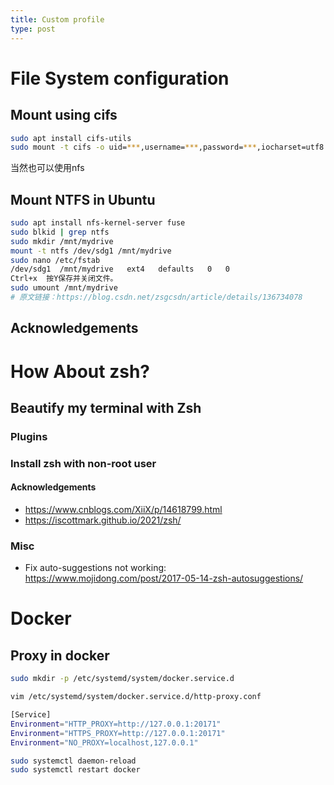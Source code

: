 ```yaml
---
title: Custom profile
type: post
---
```

# File System configuration
## Mount using cifs
```bash
sudo apt install cifs-utils 
sudo mount -t cifs -o uid=***,username=***,password=***,iocharset=utf8 //nas/folder /mnt/nas
```
当然也可以使用nfs

## Mount NTFS in Ubuntu
```bash
sudo apt install nfs-kernel-server fuse
sudo blkid | grep ntfs
sudo mkdir /mnt/mydrive
mount -t ntfs /dev/sdg1 /mnt/mydrive
sudo nano /etc/fstab
/dev/sdg1  /mnt/mydrive   ext4   defaults   0   0
Ctrl+x  按Y保存并关闭文件。
sudo umount /mnt/mydrive
# 原文链接：https://blog.csdn.net/zsgcsdn/article/details/136734078
```


## Acknowledgements

# How About zsh?
## Beautify my terminal with Zsh

### Plugins

### Install zsh with non-root user

#### Acknowledgements
- https://www.cnblogs.com/XiiX/p/14618799.html
- https://iscottmark.github.io/2021/zsh/

### Misc
- Fix auto-suggestions not working: https://www.mojidong.com/post/2017-05-14-zsh-autosuggestions/


# Docker
## Proxy in docker
```bash
sudo mkdir -p /etc/systemd/system/docker.service.d
```
 
```bash
vim /etc/systemd/system/docker.service.d/http-proxy.conf
```

```bash
[Service]
Environment="HTTP_PROXY=http://127.0.0.1:20171"
Environment="HTTPS_PROXY=http://127.0.0.1:20171"
Environment="NO_PROXY=localhost,127.0.0.1"
```

```bash
sudo systemctl daemon-reload
sudo systemctl restart docker
```